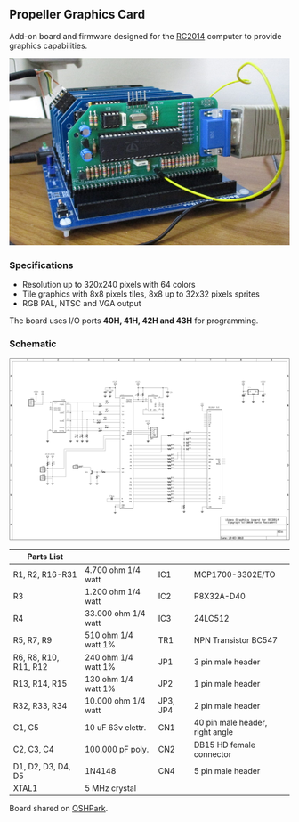 ## Propeller Graphics Card

Add-on board and firmware designed for the [RC2014](http://rc2014.co.uk/) computer to provide graphics capabilities.

![The board](board.jpg)

### Specifications

 * Resolution up to 320x240 pixels with 64 colors
 * Tile graphics with 8x8 pixels tiles, 8x8 up to 32x32 pixels sprites
 * RGB PAL, NTSC and VGA output

The board uses I/O ports **40H, 41H, 42H and 43H** for programming.

### Schematic

![The schematic](schematic.png)


| Parts List            |                     |          |                                 |
| --------------------- | ------------------- | -------- | ------------------------------- |
| R1, R2, R16-R31       | 4.700 ohm 1/4 watt  | IC1      | MCP1700-3302E/TO                |
| R3                    | 1.200 ohm 1/4 watt  | IC2      | P8X32A-D40                      |
| R4                    | 33.000 ohm 1/4 watt | IC3      | 24LC512                         |
| R5, R7, R9            | 510 ohm 1/4 watt 1% | TR1      | NPN Transistor BC547            |
| R6, R8, R10, R11, R12 | 240 ohm 1/4 watt 1% | JP1      | 3 pin male header               |
| R13, R14, R15         | 130 ohm 1/4 watt 1% | JP2      | 1 pin male header               |
| R32, R33, R34         | 10.000 ohm 1/4 watt | JP3, JP4 | 2 pin male header               |
| C1, C5                | 10 uF 63v elettr.   | CN1      | 40 pin male header, right angle |
| C2, C3, C4            | 100.000 pF poly.    | CN2      | DB15 HD female connector        |
| D1, D2, D3, D4, D5    | 1N4148              | CN4      | 5 pin male header               |
| XTAL1                 | 5 MHz crystal       |          |                                 |


Board shared on [OSHPark](https://oshpark.com/shared_projects/1gud4wQD).


